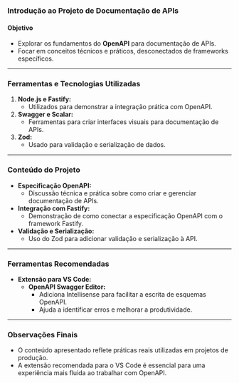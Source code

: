 ### Introdução ao Projeto de Documentação de APIs

#### Objetivo

- Explorar os fundamentos do **OpenAPI** para documentação de APIs.
- Focar em conceitos técnicos e práticos, desconectados de frameworks específicos.

---

### Ferramentas e Tecnologias Utilizadas

1. **Node.js e Fastify:**
   - Utilizados para demonstrar a integração prática com OpenAPI.
2. **Swagger e Scalar:**
   - Ferramentas para criar interfaces visuais para documentação de APIs.
3. **Zod:**
   - Usado para validação e serialização de dados.

---

### Conteúdo do Projeto

- **Especificação OpenAPI:**
  - Discussão técnica e prática sobre como criar e gerenciar documentação de APIs.
- **Integração com Fastify:**
  - Demonstração de como conectar a especificação OpenAPI com o framework Fastify.
- **Validação e Serialização:**
  - Uso do Zod para adicionar validação e serialização à API.

---

### Ferramentas Recomendadas

- **Extensão para VS Code:**
  - **OpenAPI Swagger Editor:**
    - Adiciona Intellisense para facilitar a escrita de esquemas OpenAPI.
    - Ajuda a identificar erros e melhorar a produtividade.

---

### Observações Finais

- O conteúdo apresentado reflete práticas reais utilizadas em projetos de produção.
- A extensão recomendada para o VS Code é essencial para uma experiência mais fluida ao trabalhar com OpenAPI.
